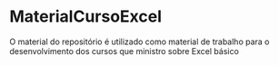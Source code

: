 # MaterialCursoExcel
O material do repositório é utilizado como material de trabalho para o desenvolvimento dos cursos que ministro sobre Excel básico

